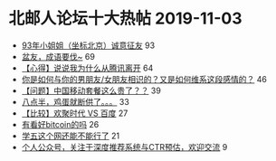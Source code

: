 # 北邮人论坛十大热帖 2019-11-03

- [93年小姐姐（坐标北京）诚意征友](https://bbs.byr.cn/article/Friends/1941742) 93
- [盆友，成语要伐~](https://bbs.byr.cn/article/Talking/6160795) 69
- [【心得】说说我为什么从腾讯离开](https://bbs.byr.cn/article/WorkLife/1132190) 64
- [你是如何与你的男朋友/女朋友相识的？又是如何维系这段感情的？](https://bbs.byr.cn/article/Feeling/3128776) 46
- [【问题】中国移动套餐这么贵了？？](https://bbs.byr.cn/article/Picture/3250012) 39
- [八点半，鸡蛋就断供了。。。](https://bbs.byr.cn/article/Food/505546) 33
- [【比较】欢聚时代 VS 百度](https://bbs.byr.cn/article/Job/2059995) 27
- [有看好bitcoin的吗](https://bbs.byr.cn/article/Financial/33217) 26
- [学五这个网还能不能行了](https://bbs.byr.cn/article/BUPTNet/102893) 21
- [个人公众号，关注于深度推荐系统与CTR预估，欢迎交流](https://bbs.byr.cn/article/ML_DM/34575) 9


